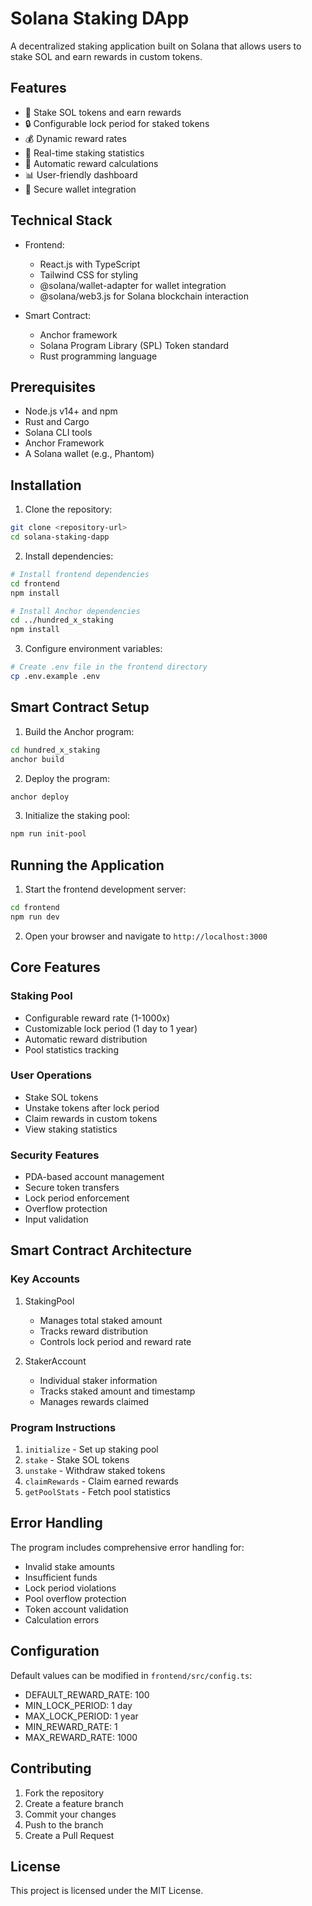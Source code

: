 # Solana Staking DApp

A decentralized staking application built on Solana that allows users to stake SOL and earn rewards in custom tokens.

## Features

- 🌟 Stake SOL tokens and earn rewards
- 🔒 Configurable lock period for staked tokens
- 💰 Dynamic reward rates
- 🎯 Real-time staking statistics
- 🔄 Automatic reward calculations
- 📊 User-friendly dashboard
- 🔐 Secure wallet integration

## Technical Stack

- Frontend:
  - React.js with TypeScript
  - Tailwind CSS for styling
  - @solana/wallet-adapter for wallet integration
  - @solana/web3.js for Solana blockchain interaction

- Smart Contract:
  - Anchor framework
  - Solana Program Library (SPL) Token standard
  - Rust programming language

## Prerequisites

- Node.js v14+ and npm
- Rust and Cargo
- Solana CLI tools
- Anchor Framework
- A Solana wallet (e.g., Phantom)

## Installation

1. Clone the repository:
```bash
git clone <repository-url>
cd solana-staking-dapp
```

2. Install dependencies:
```bash
# Install frontend dependencies
cd frontend
npm install

# Install Anchor dependencies
cd ../hundred_x_staking
npm install
```

3. Configure environment variables:
```bash
# Create .env file in the frontend directory
cp .env.example .env
```

## Smart Contract Setup

1. Build the Anchor program:
```bash
cd hundred_x_staking
anchor build
```

2. Deploy the program:
```bash
anchor deploy
```

3. Initialize the staking pool:
```bash
npm run init-pool
```

## Running the Application

1. Start the frontend development server:
```bash
cd frontend
npm run dev
```

2. Open your browser and navigate to `http://localhost:3000`

## Core Features

### Staking Pool
- Configurable reward rate (1-1000x)
- Customizable lock period (1 day to 1 year)
- Automatic reward distribution
- Pool statistics tracking

### User Operations
- Stake SOL tokens
- Unstake tokens after lock period
- Claim rewards in custom tokens
- View staking statistics

### Security Features
- PDA-based account management
- Secure token transfers
- Lock period enforcement
- Overflow protection
- Input validation

## Smart Contract Architecture

### Key Accounts
1. StakingPool
   - Manages total staked amount
   - Tracks reward distribution
   - Controls lock period and reward rate

2. StakerAccount
   - Individual staker information
   - Tracks staked amount and timestamp
   - Manages rewards claimed

### Program Instructions
1. `initialize` - Set up staking pool
2. `stake` - Stake SOL tokens
3. `unstake` - Withdraw staked tokens
4. `claimRewards` - Claim earned rewards
5. `getPoolStats` - Fetch pool statistics

## Error Handling

The program includes comprehensive error handling for:
- Invalid stake amounts
- Insufficient funds
- Lock period violations
- Pool overflow protection
- Token account validation
- Calculation errors

## Configuration

Default values can be modified in `frontend/src/config.ts`:
- DEFAULT_REWARD_RATE: 100
- MIN_LOCK_PERIOD: 1 day
- MAX_LOCK_PERIOD: 1 year
- MIN_REWARD_RATE: 1
- MAX_REWARD_RATE: 1000

## Contributing

1. Fork the repository
2. Create a feature branch
3. Commit your changes
4. Push to the branch
5. Create a Pull Request

## License

This project is licensed under the MIT License.
